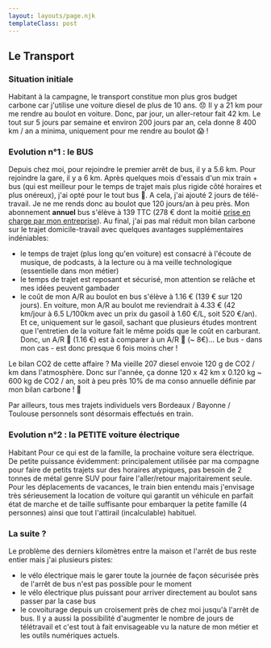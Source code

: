 ```yaml
---
layout: layouts/page.njk
templateClass: post
---
```


## Le Transport

### Situation initiale

Habitant à la campagne, le transport constitue mon plus gros budget carbone car j'utilise une voiture diesel de plus de 10 ans. 😞
Il y a 21 km pour me rendre au boulot en voiture. Donc, par jour, un aller-retour fait 42 km.
Le tout sur 5 jours par semaine et environ 200 jours par an, cela donne 8 400 km / an a minima, uniquement pour me rendre au boulot 😱 !

### Evolution n°1 : le BUS

Depuis chez moi, pour rejoindre le premier arrêt de bus, il y a 5.6 km. Pour rejoindre la gare, il y a 6 km. Après quelques mois d'essais d'un mix train + bus (qui est meilleur pour le temps de trajet mais plus rigide côté horaires et plus onéreux), j'ai opté pour le tout bus 🚌. 
A cela, j'ai ajouté 2 jours de télé-travail. Je ne me rends donc au boulot que 120 jours/an à peu près.
Mon abonnement **annuel** bus s'élève à 139 TTC (278 € dont la moitié [prise en charge par mon entreprise](https://www.service-public.fr/particuliers/vosdroits/F19846)).
Au final, j'ai pas mal réduit mon bilan carbone sur le trajet domicile-travail avec quelques avantages supplémentaires indéniables:
- le temps de trajet (plus long qu'en voiture) est consacré à l'écoute de musique, de podcasts, à la lecture ou à ma veille technologique (essentielle dans mon métier)
- le temps de trajet est reposant et sécurisé, mon attention se relâche et mes idées peuvent gambader
- le coût de mon A/R au boulot en bus s'élève à 1.16 € (139 € sur 120 jours). En voiture, mon A/R au boulot me reviendrait à 4.33 € (42 km/jour à 6.5 L/100km avec un prix du gasoil à 1.60 €/L, soit 520 €/an). Et ce, uniquement sur le gasoil, sachant que plusieurs études montrent que l'entretien de la voiture fait le même poids que le coût en carburant. Donc, un A/R 🚌 (1.16 €) est à comparer à un A/R 🚗 (~ 8€)... Le bus - dans mon cas - est donc presque 6 fois moins cher ! 

Le bilan CO2 de cette affaire ? Ma vieille 207 diesel envoie 120 g de CO2 / km dans l'atmosphère. Donc sur l'année, ça donne 120 x 42 km x 0.120 kg ~ 600 kg de CO2 / an, soit à peu près 10% de ma conso annuelle définie par mon bilan carbone ! 💪

Par ailleurs, tous mes trajets individuels vers Bordeaux / Bayonne / Toulouse personnels sont désormais effectués en train.

### Evolution n°2 : la PETITE voiture électrique

Habitant Pour ce qui est de la famille, la prochaine voiture sera électrique. De petite puissance évidemment: principalement utilisée par ma compagne pour faire de petits trajets sur des horaires atypiques, pas besoin de 2 tonnes de métal genre SUV pour faire l'aller/retour majoritairement seule. Pour les déplacements de vacances, le train bien entendu mais j'envisage très sérieusement la location de voiture qui garantit un véhicule en parfait état de marche et de taille suffisante pour embarquer la petite famille (4 personnes) ainsi que tout l'attirail (incalculable) habituel.

### La suite ?

Le problème des derniers kilomètres entre la maison et l'arrêt de bus reste entier mais j'ai plusieurs pistes:
 - le vélo électrique mais le garer toute la journée de façon sécurisée près de l'arrêt de bus n'est pas possible pour le moment
 - le vélo électrique plus puissant pour arriver directement au boulot sans passer par la case bus
 - le covoiturage depuis un croisement près de chez moi jusqu'à l'arrêt de bus.
Il y a aussi la possibilité d'augmenter le nombre de jours de télétravail et c'est tout à fait envisageable vu la nature de mon métier et les outils numériques actuels.

